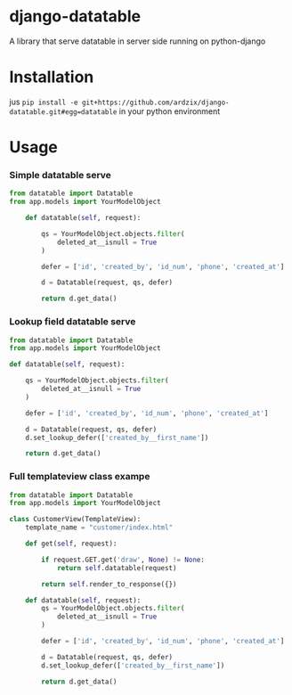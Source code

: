 # django-datatable
A library that serve datatable in server side running on python-django

# Installation
jus `pip install -e git+https://github.com/ardzix/django-datatable.git#egg=datatable` in your python environment

# Usage
### Simple datatable serve

```python
from datatable import Datatable
from app.models import YourModelObject

    def datatable(self, request):

        qs = YourModelObject.objects.filter(
            deleted_at__isnull = True
        )

        defer = ['id', 'created_by', 'id_num', 'phone', 'created_at']

        d = Datatable(request, qs, defer)

        return d.get_data()
```

### Lookup field datatable serve

```python
from datatable import Datatable
from app.models import YourModelObject

def datatable(self, request):

    qs = YourModelObject.objects.filter(
        deleted_at__isnull = True
    )

    defer = ['id', 'created_by', 'id_num', 'phone', 'created_at']

    d = Datatable(request, qs, defer)
    d.set_lookup_defer(['created_by__first_name'])

    return d.get_data()
```

### Full templateview class exampe

```python
from datatable import Datatable
from app.models import YourModelObject

class CustomerView(TemplateView):
    template_name = "customer/index.html"

    def get(self, request):

        if request.GET.get('draw', None) != None:
            return self.datatable(request)

        return self.render_to_response({})

    def datatable(self, request):
        qs = YourModelObject.objects.filter(
            deleted_at__isnull = True
        )

        defer = ['id', 'created_by', 'id_num', 'phone', 'created_at']

        d = Datatable(request, qs, defer)
        d.set_lookup_defer(['created_by__first_name'])

        return d.get_data()
```
